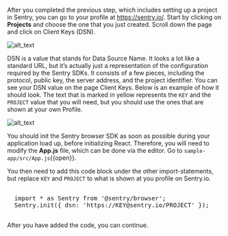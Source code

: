 After you completed the previous step, which includes setting up a project in Sentry, you can go to your profile at https://sentry.io/. Start by clicking on **Projects** and choose the one that you just created. Scroll down the page and click on Client Keys (DSN).

![alt_text](https://imgur.com/WwgGmvX.png "Sentry DSN")

DSN is a value that stands for Data Source Name. It looks a lot like a standard URL, but it’s actually just a representation of the configuration required by the Sentry SDKs. It consists of a few pieces, including the protocol, public key, the server address, and the project identifier. You can see your DSN value on the page Client Keys. Below is an example of how it should look. The text that is marked in yellow represents the `KEY` and the `PROJECT` value that you will need, but you should use the ones that are shown at your own Profile. 

![alt_text](https://imgur.com/kAC7kwd.png "Sentry DSN")

You should init the Sentry browser SDK as soon as possible during your application load up, before initializing React. Therefore, you will need to modify the **App.js** file, which can be done via the editor. Go to `sample-app/src/App.js`{{open}}. 

You then need to add this code block under the other import-statements, but replace `KEY` and `PROJECT` to what is shown at you profile on Sentry.io. 

<pre class="file">

  import * as Sentry from '@sentry/browser';
  Sentry.init({ dsn: 'https://KEY@sentry.io/PROJECT' }); 
 
</pre>

After you have added the code, you can continue. 
